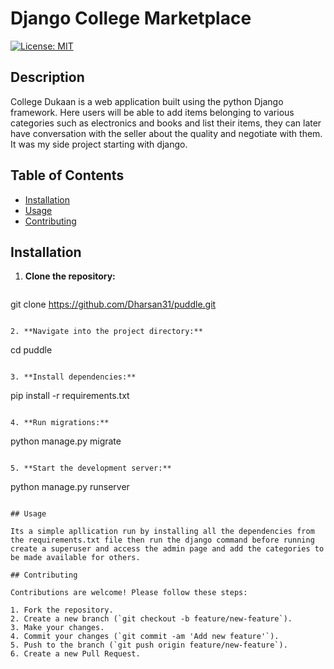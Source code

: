 
# Django College Marketplace

[![License: MIT](https://img.shields.io/badge/License-MIT-yellow.svg)](https://opensource.org/licenses/MIT)

## Description

College Dukaan is a web application built using the python Django framework. Here users will be able to add items belonging to various categories such as electronics and books and list their items, they can later have conversation with the seller about the quality and negotiate with them. It was my side project starting with django.

## Table of Contents

- [Installation](#installation)
- [Usage](#usage)
- [Contributing](#contributing)

## Installation

1. **Clone the repository:**
   ```
  git clone https://github.com/Dharsan31/puddle.git
   ```

2. **Navigate into the project directory:**
   ```
   cd puddle
   ```

3. **Install dependencies:**
   ```
   pip install -r requirements.txt
   ```

4. **Run migrations:**
   ```
   python manage.py migrate
   ```

5. **Start the development server:**
   ```
   python manage.py runserver
   ```

## Usage

Its a simple apllication run by installing all the dependencies from the requirements.txt file then run the django command before running create a superuser and access the admin page and add the categories to be made available for others.

## Contributing

Contributions are welcome! Please follow these steps:

1. Fork the repository.
2. Create a new branch (`git checkout -b feature/new-feature`).
3. Make your changes.
4. Commit your changes (`git commit -am 'Add new feature'`).
5. Push to the branch (`git push origin feature/new-feature`).
6. Create a new Pull Request.


